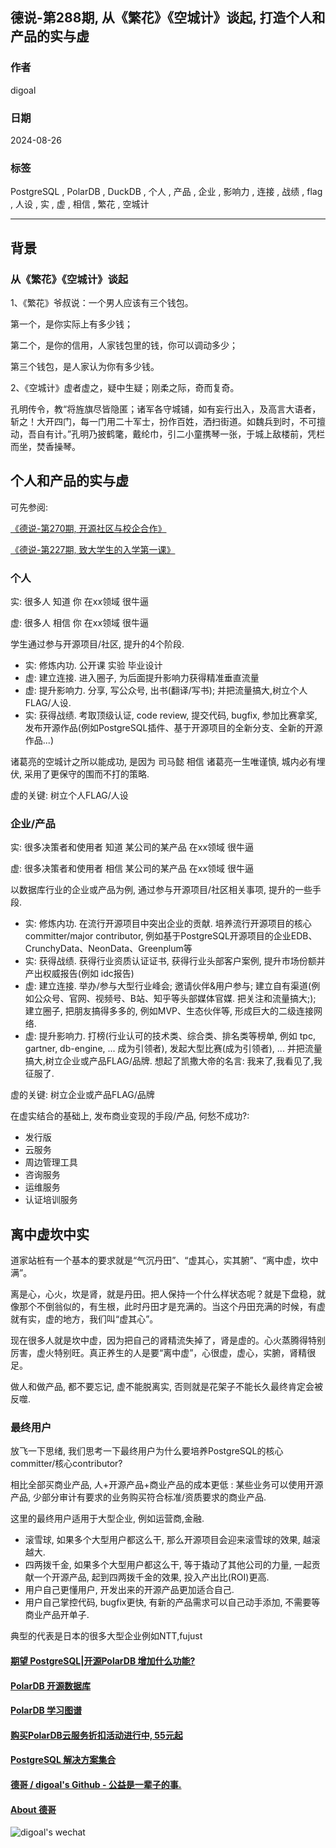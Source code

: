 ## 德说-第288期, 从《繁花》《空城计》谈起, 打造个人和产品的实与虚   
                                                                            
### 作者                                                
digoal                                                
                                                       
### 日期                                                     
2024-08-26                                                
                                                    
### 标签                                                  
PostgreSQL , PolarDB , DuckDB , 个人 , 产品 , 企业 , 影响力 , 连接 , 战绩 , flag , 人设 , 实 , 虚 , 相信 , 繁花 , 空城计       
                                                                           
----                                                    
                                                                  
## 背景    
  
### 从《繁花》《空城计》谈起    
1、《繁花》爷叔说：一个男人应该有三个钱包。  
  
第一个，是你实际上有多少钱；  
  
第二个，是你的信用，人家钱包里的钱，你可以调动多少；  
  
第三个钱包，是人家认为你有多少钱。  
  
2、《空城计》虚者虚之，疑中生疑；刚柔之际，奇而复奇。  
  
孔明传令，教“将旌旗尽皆隐匿；诸军各守城铺，如有妄行出入，及高言大语者，斩之！大开四门，每一门用二十军士，扮作百姓，洒扫街道。如魏兵到时，不可擅动，吾自有计。”孔明乃披鹤氅，戴纶巾，引二小童携琴一张，于城上敌楼前，凭栏而坐，焚香操琴。  
  
## 个人和产品的实与虚    
可先参阅:    
  
[《德说-第270期, 开源社区与校企合作》](../202311/20231130_07.md)    
  
[《德说-第227期, 致大学生的入学第一课》](../202305/20230513_01.md)    
  
### 个人  
实: 很多人 知道 你 在xx领域 很牛逼  
  
虚: 很多人 相信 你 在xx领域 很牛逼  
  
学生通过参与开源项目/社区, 提升的4个阶段.    
- 实: 修炼内功. 公开课 实验 毕业设计     
- 虚: 建立连接. 进入圈子, 为后面提升影响力获得精准垂直流量     
- 虚: 提升影响力. 分享, 写公众号, 出书(翻译/写书);  并把流量搞大,树立个人FLAG/人设.     
- 实: 获得战绩. 考取顶级认证, code review, 提交代码, bugfix, 参加比赛拿奖, 发布开源作品(例如PostgreSQL插件、基于开源项目的全新分支、全新的开源作品...)    
    
诸葛亮的空城计之所以能成功, 是因为 司马懿 相信 诸葛亮一生唯谨慎, 城内必有埋伏, 采用了更保守的围而不打的策略.    
    
虚的关键: 树立个人FLAG/人设    
  
### 企业/产品  
实: 很多决策者和使用者 知道 某公司的某产品 在xx领域 很牛逼  
  
虚: 很多决策者和使用者 相信 某公司的某产品 在xx领域 很牛逼  
  
以数据库行业的企业或产品为例, 通过参与开源项目/社区相关事项, 提升的一些手段.    
- 实: 修炼内功. 在流行开源项目中突出企业的贡献. 培养流行开源项目的核心committer/major contributor,  例如基于PostgreSQL开源项目的企业EDB、CrunchyData、NeonData、Greenplum等      
- 实: 获得战绩. 获得行业资质认证证书, 获得行业头部客户案例, 提升市场份额并产出权威报告(例如 idc报告)    
- 虚: 建立连接. 举办/参与大型行业峰会; 邀请伙伴&用户参与; 建立自有渠道(例如公众号、官网、视频号、B站、知乎等头部媒体官媒. 把关注和流量搞大;); 建立圈子, 把朋友搞得多多的, 例如MVP、生态伙伴等, 形成巨大的二级连接网络.         
- 虚: 提升影响力. 打榜(行业认可的技术类、综合类、排名类等榜单, 例如 tpc, gartner, db-engine, ... 成为引领者), 发起大型比赛(成为引领者), ... 并把流量搞大,树立企业或产品FLAG/品牌.   想起了凯撒大帝的名言: 我来了,我看见了,我征服了.     
  
虚的关键: 树立企业或产品FLAG/品牌    
  
在虚实结合的基础上, 发布商业变现的手段/产品, 何愁不成功?:     
- 发行版  
- 云服务  
- 周边管理工具  
- 咨询服务  
- 运维服务  
- 认证培训服务  
  
## 离中虚坎中实
道家站桩有一个基本的要求就是“气沉丹田”、“虚其心，实其腑”、“离中虚，坎中满”。   
   
离是心，心火，坎是肾，就是丹田。把人保持一个什么样状态呢？就是下盘稳，就像那个不倒翁似的，有生根，此时丹田才是充满的。当这个丹田充满的时候，有虚就有实，虚的地方，我们叫“虚其心”。    
   
现在很多人就是坎中虚，因为把自己的肾精流失掉了，肾是虚的。心火蒸腾得特别厉害，虚火特别旺。真正养生的人是要“离中虚”，心很虚，虚心，实腑，肾精很足。   
   
做人和做产品, 都不要忘记, 虚不能脱离实, 否则就是花架子不能长久最终肯定会被反噬.   
  
  
### 最终用户  
放飞一下思绪, 我们思考一下最终用户为什么要培养PostgreSQL的核心committer/核心contributor?      
  
相比全部买商业产品, 人+开源产品+商业产品的成本更低 : 某些业务可以使用开源产品, 少部分审计有要求的业务购买符合标准/资质要求的商业产品.    
  
这里的最终用户适用于大型企业, 例如运营商,金融.    
- 滚雪球, 如果多个大型用户都这么干, 那么开源项目会迎来滚雪球的效果, 越滚越大.    
- 四两拨千金, 如果多个大型用户都这么干, 等于撬动了其他公司的力量, 一起贡献一个开源产品, 起到四两拨千金的效果, 投入产出比(ROI)更高.    
- 用户自己更懂用户, 开发出来的开源产品更加适合自己.    
- 用户自己掌控代码, bugfix更快, 有新的产品需求可以自己动手添加, 不需要等商业产品开单子.  
  
典型的代表是日本的很多大型企业例如NTT,fujust    
  
  
  
#### [期望 PostgreSQL|开源PolarDB 增加什么功能?](https://github.com/digoal/blog/issues/76 "269ac3d1c492e938c0191101c7238216")
  
  
#### [PolarDB 开源数据库](https://openpolardb.com/home "57258f76c37864c6e6d23383d05714ea")
  
  
#### [PolarDB 学习图谱](https://www.aliyun.com/database/openpolardb/activity "8642f60e04ed0c814bf9cb9677976bd4")
  
  
#### [购买PolarDB云服务折扣活动进行中, 55元起](https://www.aliyun.com/activity/new/polardb-yunparter?userCode=bsb3t4al "e0495c413bedacabb75ff1e880be465a")
  
  
#### [PostgreSQL 解决方案集合](../201706/20170601_02.md "40cff096e9ed7122c512b35d8561d9c8")
  
  
#### [德哥 / digoal's Github - 公益是一辈子的事.](https://github.com/digoal/blog/blob/master/README.md "22709685feb7cab07d30f30387f0a9ae")
  
  
#### [About 德哥](https://github.com/digoal/blog/blob/master/me/readme.md "a37735981e7704886ffd590565582dd0")
  
  
![digoal's wechat](../pic/digoal_weixin.jpg "f7ad92eeba24523fd47a6e1a0e691b59")
  
